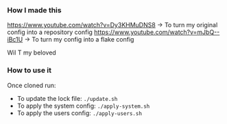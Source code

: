 ### How I made this

https://www.youtube.com/watch?v=Dy3KHMuDNS8 -> To turn my original config into a repository config
https://www.youtube.com/watch?v=mJbQ--iBc1U -> To turn my config into a flake config

Wil T my beloved

### How to use it

Once cloned run:

- To update the lock file: `./update.sh`
- To apply the system config: `./apply-system.sh`
- To apply the users config: `./apply-users.sh`
